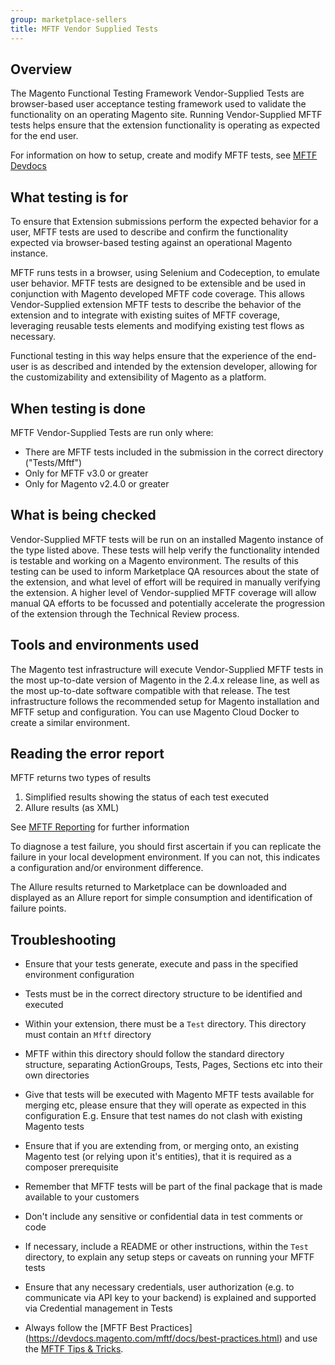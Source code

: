 ```yaml
---
group: marketplace-sellers
title: MFTF Vendor Supplied Tests
---
```



## Overview

The Magento Functional Testing Framework Vendor-Supplied Tests are browser-based user acceptance testing framework used to validate the functionality on an operating Magento site. Running Vendor-Supplied MFTF tests helps ensure that the extension functionality is operating as expected for the end user.

For information on how to setup, create and modify MFTF tests, see [MFTF Devdocs](https://devdocs.magento.com/mftf/docs/introduction.html)


## What testing is for

To ensure that Extension submissions perform the expected behavior for a user, MFTF tests are used to describe and confirm the functionality expected via browser-based testing against an operational Magento instance.

MFTF runs tests in a browser, using Selenium and Codeception, to emulate user behavior. MFTF tests are designed to be extensible and be used in conjunction with Magento developed MFTF code coverage. This allows Vendor-Supplied extension MFTF tests to describe the behavior of the extension and to integrate with existing suites of MFTF coverage, leveraging reusable tests elements and modifying existing test flows as necessary.

Functional testing in this way helps ensure that the experience of the end-user is as described and intended by the extension developer, allowing for the customizability and extensibility of Magento as a platform.


## When testing is done

MFTF Vendor-Supplied Tests are run only where:

-  There are MFTF tests included in the submission in the correct    directory ("Tests/Mftf")
-  Only for MFTF v3.0 or greater
-  Only for Magento v2.4.0 or greater


## What is being checked

Vendor-Supplied MFTF tests will be run on an installed Magento instance of the type listed above. These tests will help verify the functionality intended is testable and working on a Magento environment. The results of this testing can be used to inform Marketplace QA resources about the state of the extension, and what level of effort will be required in manually verifying the extension. A higher level of Vendor-supplied MFTF coverage will allow manual QA efforts to be focussed and potentially accelerate the progression of the extension through the Technical Review process.

## Tools and environments used

The Magento test infrastructure will execute Vendor-Supplied MFTF tests in the most up-to-date version of Magento in the 2.4.x release line, as well as the most up-to-date software compatible with that release. The test infrastructure follows the recommended setup for Magento installation and MFTF setup and configuration. You can use Magento Cloud Docker to create a similar environment.



## Reading the error report
MFTF returns two types of results
1. Simplified results showing the status of each test executed
2. Allure results (as XML)

See [MFTF Reporting](https://devdocs.magento.com/mftf/docs/reporting.html) for further information

To diagnose a test failure, you should first ascertain if you can replicate the failure in your local development environment. If you can not, this indicates a configuration and/or environment difference.

The Allure results returned to Marketplace can be downloaded and displayed as an Allure report for simple consumption and identification of failure points. 
 

## Troubleshooting
-  Ensure that your tests generate, execute and pass in the specified environment configuration

-  Tests must be in the correct directory structure to be identified and executed

-  Within your extension, there must be a `Test` directory. This directory must contain an `Mftf` directory

-  MFTF within this directory should follow the standard directory structure, separating ActionGroups, Tests, Pages, Sections etc into their own directories

-  Give that tests will be executed with Magento MFTF tests available for merging etc, please ensure that they will operate as expected in this configuration E.g. Ensure that test names do not clash with existing Magento tests

-  Ensure that if you are extending from, or merging onto, an existing Magento test (or relying upon it's entities), that it is required as a composer prerequisite

-  Remember that MFTF tests will be part of the final package that is made available to your customers

-  Don't include any sensitive or confidential data in test comments or code

-  If necessary, include a README or other instructions, within the `Test` directory, to explain any setup steps or caveats on running your MFTF tests

-  Ensure that any necessary credentials, user authorization (e.g. to communicate via API key to your backend) is explained and supported via Credential management in Tests

-  Always follow the [MFTF Best Practices] (https://devdocs.magento.com/mftf/docs/best-practices.html) and use the [MFTF Tips & Tricks](https://devdocs.magento.com/mftf/docs/tips-tricks.html).